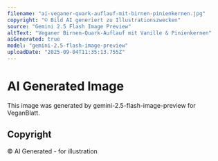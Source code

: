 ```yaml
---
filename: "ai-veganer-quark-auflauf-mit-birnen-pinienkernen.jpg"
copyright: "© Bild AI generiert zu Illustrationszwecken"
source: "Gemini 2.5 Flash Image Preview"
altText: "Veganer Birnen-Quark-Auflauf mit Vanille & Pinienkernen"
aiGenerated: true
model: "gemini-2.5-flash-image-preview"
uploadDate: "2025-09-04T11:35:13.755Z"
---
```


# AI Generated Image

This image was generated by gemini-2.5-flash-image-preview for VeganBlatt.

## Copyright
© AI Generated - for illustration
